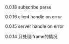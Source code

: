 0.0.18
subscribe parse

0.0.16
client handle on error

0.0.15
server handle on error

0.0.14
只处理iframe的情况
